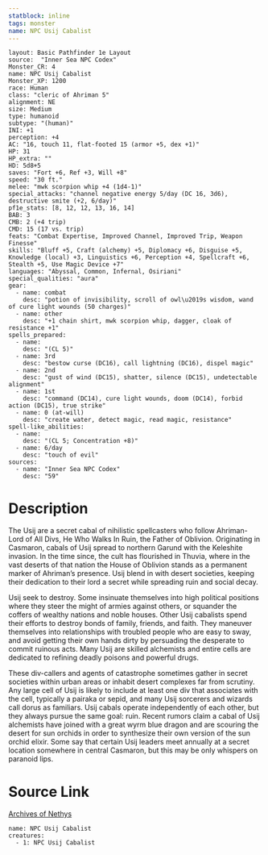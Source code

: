 ```yaml
---
statblock: inline
tags: monster
name: NPC Usij Cabalist
---
```

```statblock
layout: Basic Pathfinder 1e Layout
source:  "Inner Sea NPC Codex"
Monster_CR: 4
name: NPC Usij Cabalist
Monster_XP: 1200
race: Human
class: "cleric of Ahriman 5"
alignment: NE
size: Medium
type: humanoid
subtype: "(human)"
INI: +1
perception: +4
AC: "16, touch 11, flat-footed 15 (armor +5, dex +1)"
HP: 31
HP_extra: ""
HD: 5d8+5
saves: "Fort +6, Ref +3, Will +8"
speed: "30 ft."
melee: "mwk scorpion whip +4 (1d4-1)"
special_attacks: "channel negative energy 5/day (DC 16, 3d6), destructive smite (+2, 6/day)"
pf1e_stats: [8, 12, 12, 13, 16, 14]
BAB: 3
CMB: 2 (+4 trip)
CMD: 15 (17 vs. trip)
feats: "Combat Expertise, Improved Channel, Improved Trip, Weapon Finesse"
skills: "Bluff +5, Craft (alchemy) +5, Diplomacy +6, Disguise +5, Knowledge (local) +3, Linguistics +6, Perception +4, Spellcraft +6, Stealth +5, Use Magic Device +7"
languages: "Abyssal, Common, Infernal, Osiriani"
special_qualities: "aura"
gear:
  - name: combat
    desc: "potion of invisibility, scroll of owl\u2019s wisdom, wand of cure light wounds (50 charges)"
  - name: other
    desc: "+1 chain shirt, mwk scorpion whip, dagger, cloak of resistance +1"
spells_prepared:
  - name:
    desc: "(CL 5)"
  - name: 3rd
    desc: "bestow curse (DC16), call lightning (DC16), dispel magic"
  - name: 2nd
    desc: "gust of wind (DC15), shatter, silence (DC15), undetectable alignment"
  - name: 1st
    desc: "command (DC14), cure light wounds, doom (DC14), forbid action (DC15), true strike"
  - name: 0 (at-will)
    desc: "create water, detect magic, read magic, resistance"
spell-like_abilities:
  - name:
    desc: "(CL 5; Concentration +8)"
  - name: 6/day
    desc: "touch of evil"
sources:
  - name: "Inner Sea NPC Codex"
    desc: "59"
```
# Description
The Usij are a secret cabal of nihilistic spellcasters who follow Ahriman-Lord of All Divs, He Who Walks In Ruin, the Father of Oblivion. Originating in Casmaron, cabals of Usij spread to northern Garund with the Keleshite invasion. In the time since, the cult has flourished in Thuvia, where in the vast deserts of that nation the House of Oblivion stands as a permanent marker of Ahriman’s presence. Usij blend in with desert societies, keeping their dedication to their lord a secret while spreading ruin and social decay.

Usij seek to destroy. Some insinuate themselves into high political positions where they steer the might of armies against others, or squander the coffers of wealthy nations and noble houses. Other Usij cabalists spend their efforts to destroy bonds of family, friends, and faith. They maneuver themselves into relationships with troubled people who are easy to sway, and avoid getting their own hands dirty by persuading the desperate to commit ruinous acts. Many Usij are skilled alchemists and entire cells are dedicated to refining deadly poisons and powerful drugs.

These div-callers and agents of catastrophe sometimes gather in secret societies within urban areas or inhabit desert complexes far from scrutiny. Any large cell of Usij is likely to include at least one div that associates with the cell, typically a pairaka or sepid, and many Usij sorcerers and wizards call dorus as familiars. Usij cabals operate independently of each other, but they always pursue the same goal: ruin. Recent rumors claim a cabal of Usij alchemists have joined with a great wyrm blue dragon and are scouring the desert for sun orchids in order to synthesize their own version of the sun orchid elixir. Some say that certain Usij leaders meet annually at a secret location somewhere in central Casmaron, but this may be only whispers on paranoid lips.
# Source Link
[Archives of Nethys](https://aonprd.com/NPCDisplay.aspx?ItemName=Usij%20Cabalist)
```encounter-table
name: NPC Usij Cabalist
creatures:
  - 1: NPC Usij Cabalist
```
